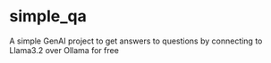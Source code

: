 # simple_qa
A simple GenAI project to get answers to questions by connecting to Llama3.2 over Ollama for free
